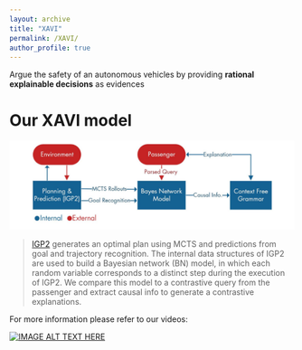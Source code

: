 ```yaml
---
layout: archive
title: "XAVI"
permalink: /XAVI/
author_profile: true
---
```


Argue the safety of an autonomous vehicles by providing **rational explainable decisions** as evidences

Our XAVI model
======
<img src='images/XAVI.JPG' alt="drawing" width="700"/>

> [IGP2](https://arxiv.org/pdf/2002.02277.pdf) generates an optimal plan using MCTS and predictions from goal and trajectory recognition. The internal data structures of IGP2 are
used to build a Bayesian network (BN) model, in which each random variable corresponds to a distinct step during the execution of IGP2. We compare this model to a
contrastive query from the passenger and extract causal info to generate a contrastive explanations.

For more information please refer to our videos:

[![IMAGE ALT TEXT HERE](https://img.youtube.com/vi/gmjylztszZA/0.jpg)](https://www.youtube.com/watch?v=gmjylztszZA)
